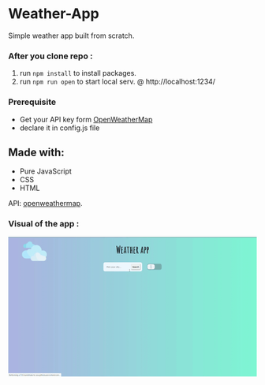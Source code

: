 # Weather-App

Simple weather app built from scratch.

### After you clone repo :

1. run `npm install` to install packages.
2. run `npm run open` to start local serv. @ http://localhost:1234/

### Prerequisite 
* Get your API key form [OpenWeatherMap](http://openweathermap.org)
* declare it in config.js file
## Made with:
 
 * Pure JavaScript
 * CSS
 * HTML

API: [openweathermap](http://openweathermap.org/).

### Visual of the app :  
![wappVis](https://raw.githubusercontent.com/Max1mmus/Weather-App/master/weatherapp.gif)
